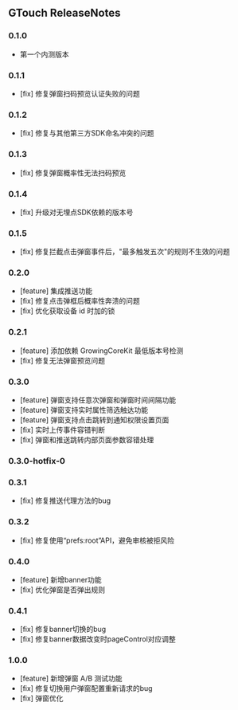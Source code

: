 ## GTouch ReleaseNotes

### 0.1.0
* 第一个内测版本

### 0.1.1
* [fix] 修复弹窗扫码预览认证失败的问题

### 0.1.2
* [fix] 修复与其他第三方SDK命名冲突的问题

### 0.1.3
* [fix] 修复弹窗概率性无法扫码预览

### 0.1.4
* [fix] 升级对无埋点SDK依赖的版本号

### 0.1.5
* [fix] 修复拦截点击弹窗事件后，"最多触发五次"的规则不生效的问题

### 0.2.0

* [feature] 集成推送功能
* [fix] 修复点击弹框后概率性奔溃的问题
* [fix] 优化获取设备 id 时加的锁

### 0.2.1

* [feature] 添加依赖 GrowingCoreKit 最低版本号检测
* [fix] 修复无法弹窗预览问题

### 0.3.0

* [feature] 弹窗支持任意次弹窗和弹窗时间间隔功能
* [feature] 弹窗支持实时属性筛选触达功能
* [feature] 弹窗支持点击跳转到通知权限设置页面
* [fix] 实时上传事件容错判断
* [fix] 弹窗和推送跳转内部页面参数容错处理

### 0.3.0-hotfix-0

### 0.3.1
* [fix] 修复推送代理方法的bug

### 0.3.2
* [fix] 修复使用“prefs:root”API，避免审核被拒风险

### 0.4.0
* [feature] 新增banner功能
* [fix] 优化弹窗是否弹出规则

### 0.4.1
* [fix] 修复banner切换的bug
* [fix] 修复banner数据改变时pageControl对应调整

### 1.0.0
* [feature] 新增弹窗 A/B 测试功能
* [fix] 修复切换用户弹窗配置重新请求的bug
* [fix] 弹窗优化

